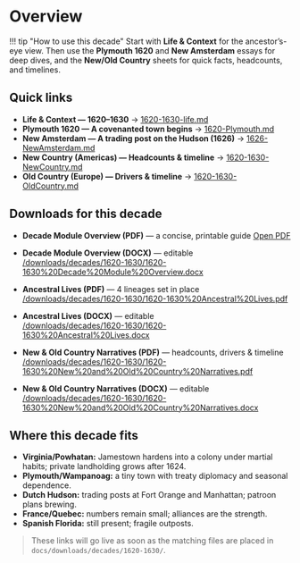 # Overview

!!! tip "How to use this decade"
    Start with **Life & Context** for the ancestor’s-eye view. Then use the **Plymouth 1620** and **New Amsterdam** essays for deep dives, and the **New/Old Country** sheets for quick facts, headcounts, and timelines.

## Quick links

- **Life & Context — 1620–1630** → [1620-1630-life.md](1620-1630-life.md)  
- **Plymouth 1620 — A covenanted town begins** → [1620-Plymouth.md](1620-Plymouth.md)  
- **New Amsterdam — A trading post on the Hudson (1626)** → [1626-NewAmsterdam.md](1626-NewAmsterdam.md)  
- **New Country (Americas) — Headcounts & timeline** → [1620-1630-NewCountry.md](1620-1630-NewCountry.md)  
- **Old Country (Europe) — Drivers & timeline** → [1620-1630-OldCountry.md](1620-1630-OldCountry.md)

## Downloads for this decade

- **Decade Module Overview (PDF)** — a concise, printable guide
  [Open PDF](../downloads/decades/1620-1630/1620-1630%20Decade%20Module%20Overview.pdf)

- **Decade Module Overview (DOCX)** — editable  
  [/downloads/decades/1620-1630/1620-1630%20Decade%20Module%20Overview.docx](/downloads/decades/1620-1630/1620-1630%20Decade%20Module%20Overview.docx)

- **Ancestral Lives (PDF)** — 4 lineages set in place  
  [/downloads/decades/1620-1630/1620-1630%20Ancestral%20Lives.pdf](/downloads/decades/1620-1630/1620-1630%20Ancestral%20Lives.pdf)

- **Ancestral Lives (DOCX)** — editable  
  [/downloads/decades/1620-1630/1620-1630%20Ancestral%20Lives.docx](/downloads/decades/1620-1630/1620-1630%20Ancestral%20Lives.docx)

- **New & Old Country Narratives (PDF)** — headcounts, drivers & timeline  
  [/downloads/decades/1620-1630/1620-1630%20New%20and%20Old%20Country%20Narratives.pdf](/downloads/decades/1620-1630/1620-1630%20New%20and%20Old%20Country%20Narratives.pdf)

- **New & Old Country Narratives (DOCX)** — editable  
  [/downloads/decades/1620-1630/1620-1630%20New%20and%20Old%20Country%20Narratives.docx](/downloads/decades/1620-1630/1620-1630%20New%20and%20Old%20Country%20Narratives.docx)

## Where this decade fits

- **Virginia/Powhatan:** Jamestown hardens into a colony under martial habits; private landholding grows after 1624.  
- **Plymouth/Wampanoag:** a tiny town with treaty diplomacy and seasonal dependence.  
- **Dutch Hudson:** trading posts at Fort Orange and Manhattan; patroon plans brewing.  
- **France/Quebec:** numbers remain small; alliances are the strength.  
- **Spanish Florida:** still present; fragile outposts.
  
> These links will go live as soon as the matching files are placed in `docs/downloads/decades/1620-1630/`.

